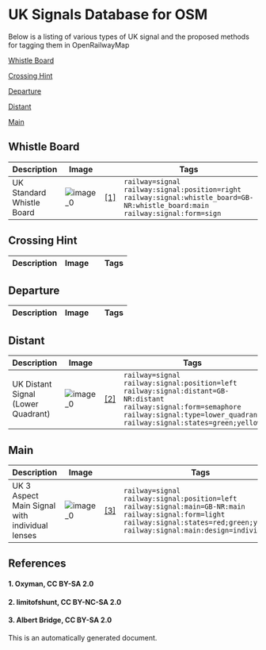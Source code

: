 # UK Signals Database for OSM
Below is a listing of various types of UK signal and the proposed methods for tagging them in OpenRailwayMap

[Whistle Board](#whistle-board)

[Crossing Hint](#crossing-hint)

[Departure](#departure)

[Distant](#distant)

[Main](#main)


## Whistle Board

| **Description** | **Image** | | **Tags** |
|---|---|---|---|
| UK Standard Whistle Board | ![image_0](https://upload.wikimedia.org/wikipedia/commons/thumb/5/53/Whistle_%28104929577%29.jpg/1600px-Whistle_%28104929577%29.jpg) |[[1]](#1-oxyman-cc-by-sa-20) | `railway=signal`</br>`railway:signal:position=right`</br>`railway:signal:whistle_board=GB-NR:whistle_board:main`</br>`railway:signal:form=sign` |

## Crossing Hint

| **Description** | **Image** | | **Tags** |
|---|---|---|---|

## Departure

| **Description** | **Image** | | **Tags** |
|---|---|---|---|

## Distant

| **Description** | **Image** | | **Tags** |
|---|---|---|---|
| UK Distant Signal (Lower Quadrant) | ![image_0](https://live.staticflickr.com/7020/6797393723_bfb1224a65_b.jpg) |[[2]](#2-limitofshunt-cc-by-nc-sa-20) | `railway=signal`</br>`railway:signal:position=left`</br>`railway:signal:distant=GB-NR:distant`</br>`railway:signal:form=semaphore`</br>`railway:signal:type=lower_quadrant`</br>`railway:signal:states=green;yellow` |

## Main

| **Description** | **Image** | | **Tags** |
|---|---|---|---|
| UK 3 Aspect Main Signal</br>with individual lenses | ![image_0](https://s0.geograph.org.uk/geophotos/04/11/11/4111142_bd795404.jpg) |[[3]](#3-albert-bridge-cc-by-sa-20) | `railway=signal`</br>`railway:signal:position=left`</br>`railway:signal:main=GB-NR:main`</br>`railway:signal:form=light`</br>`railway:signal:states=red;green;yellow`</br>`railway:signal:main:design=individual` |
## References
#### 1. Oxyman, CC BY-SA 2.0
#### 2. limitofshunt, CC BY-NC-SA 2.0
#### 3. Albert Bridge, CC BY-SA 2.0


This is an automatically generated document.